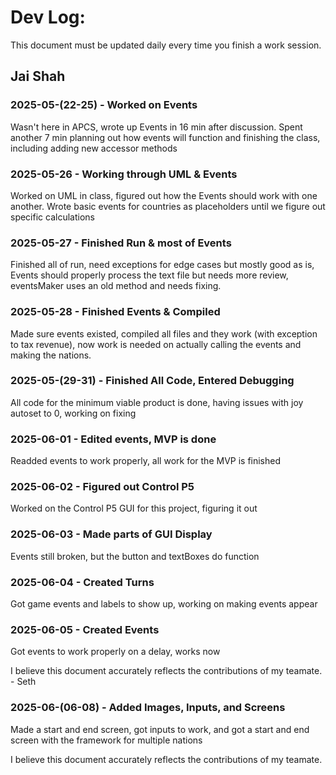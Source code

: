 # Dev Log:

This document must be updated daily every time you finish a work session.

## Jai Shah

### 2025-05-(22-25) - Worked on Events
Wasn't here in APCS, wrote up Events in 16 min after discussion. Spent another 7 min planning out how events will function and finishing the class, including adding new accessor methods

### 2025-05-26 - Working through UML & Events
Worked on UML in class, figured out how the Events should work with one another. Wrote basic events for countries as placeholders until we figure out specific calculations

### 2025-05-27 - Finished Run & most of Events
Finished all of run, need exceptions for edge cases but mostly good as is, Events should properly process the text file but needs more review, eventsMaker uses an old method and needs fixing.

### 2025-05-28 - Finished Events & Compiled
Made sure events existed, compiled all files and they work (with exception to tax revenue), now work is needed on actually calling the events and making the nations.

### 2025-05-(29-31) - Finished All Code, Entered Debugging
All code for the minimum viable product is done, having issues with joy autoset to 0, working on fixing

### 2025-06-01 - Edited events, MVP is done
Readded events to work properly, all work for the MVP is finished

### 2025-06-02 - Figured out Control P5
Worked on the Control P5 GUI for this project, figuring it out

### 2025-06-03 - Made parts of GUI Display
Events still broken, but the button and textBoxes do function

### 2025-06-04 - Created Turns
Got game events and labels to show up, working on making events appear

### 2025-06-05 - Created Events
Got events to work properly on a delay, works now

I believe this document accurately reflects the contributions of my teamate. - Seth

### 2025-06-(06-08) - Added Images, Inputs, and Screens
Made a start and end screen, got inputs to work, and got a start and end screen with the framework for multiple nations

I believe this document accurately reflects the contributions of my teamate.
